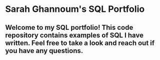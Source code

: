 # Sarah Ghannoum's SQL Portfolio

## Welcome to my SQL portfolio! This code repository contains examples of SQL I have written. Feel free to take a look and reach out if you have any questions.

